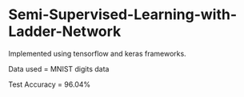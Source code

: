 # Semi-Supervised-Learning-with-Ladder-Network
Implemented using tensorflow and keras frameworks.  

Data used = MNIST digits data

Test Accuracy = 96.04%
